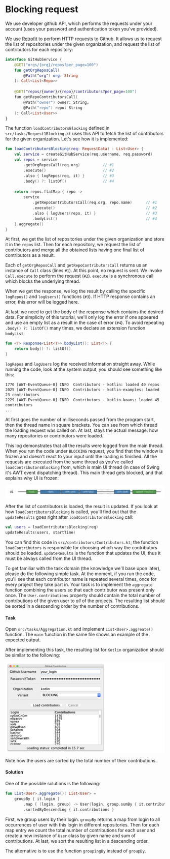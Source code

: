 # Blocking request

We use developer github API, which performs the requests under your account (uses your password and authentication token
you've provided).

We use [Retrofit](https://square.github.io/retrofit/) to perform HTTP requests to Github.
It allows us to request the list of repositories under the given organization,
and request the list of contributors for each repository:

```kotlin
interface GitHubService {
    @GET("orgs/{org}/repos?per_page=100")
    fun getOrgReposCall(
        @Path("org") org: String
    ): Call<List<Repo>>

    @GET("repos/{owner}/{repo}/contributors?per_page=100")
    fun getRepoContributorsCall(
        @Path("owner") owner: String,
        @Path("repo") repo: String
    ): Call<List<User>>
}
```

The function `loadContributorsBlocking` defined in `src/tasks/Request1Blocking.kt`
uses this API to fetch the list of contributors for the given organization.
Let's see how it is implemented:

```kotlin
fun loadContributorsBlocking(req: RequestData) : List<User> {
    val service = createGitHubService(req.username, req.password)
    val repos = service
        .getOrgReposCall(req.org)          // #1
        .execute()                         // #2
        .also { logRepos(req, it) }        // #3
        .body() ?: listOf()                // #4

    return repos.flatMap { repo ->
        service
            .getRepoContributorsCall(req.org, repo.name)      // #1
            .execute()                                        // #2
            .also { logUsers(repo, it) }                      // #3
            .bodyList()                                       // #4
    }.aggregate()
}
```

At first, we get the list of repositories under the given organization and store it in the `repos` list.
Then for each repository, we request the list of contributors and merge all the obtained lists having one final list
of contributors as a result.

Each of `getOrgReposCall` and `getRepoContributorsCall` returns us an instance of `Call` class (lines `#1`).
At this point, no request is sent. 
We invoke `Call.execute` to perform the request (`#2`).
`execute` is a synchronous call which blocks the underlying thread.

When we get the response, we log the result by calling the specific `logRepos()` and `logUsers()` functions (`#3`).
If HTTP response contains an error, this error will be logged here.

At last, we need to get the body of the response which contains the desired data.
For simplicity of this tutorial, we'll only log the error if one appeared and use an empty list as a result in the case
of error (`#4`).
To avoid repeating `.body() ?: listOf()` many times, 
we declare an extension function `bodyList`:

```kotlin
fun <T> Response<List<T>>.bodyList(): List<T> {
    return body() ?: listOf()
}
```   

`logRepos` and `logUsers` log the received information straight away.
While running the code, look at the system output, you should see something like this:

```
1770 [AWT-EventQueue-0] INFO  Contributors - kotlin: loaded 40 repos
2025 [AWT-EventQueue-0] INFO  Contributors - kotlin-examples: loaded 23 contributors
2229 [AWT-EventQueue-0] INFO  Contributors - kotlin-koans: loaded 45 contributors
...
```

At first goes the number of milliseconds passed from the program start, then the thread name in square brackets.
You can see from which thread the loading request was called on.
At last, stays the actual message: how many repositories or contributors were loaded.

This log demonstrates that all the results were logged from the main thread.
When you run the code under `BLOCKING` request, you find that the window is frozen and doesn't react to your input
until the loading is finished.
All the requests are executed from the same thread as you've called `loadContributorsBlocking` from,
which is main UI thread (in case of Swing it's AWT event dispatching thread).
This main thread gets blocked, and that explains why UI is frozen:

![](./assets/2-blocking/Blocking.png)

After the list of contributors is loaded, the result is updated.
If you look at how `loadContributorsBlocking` is called, you'll find out that the `updateResults` goes right
after `loadContributorsBlocking` call:

```kotlin
val users = loadContributorsBlocking(req)
updateResults(users, startTime)
```

You can find this code in `src/contributors/Contributors.kt`;
the function `loadContributors` is responsible for choosing which way
the contributors should be loaded.
`updateResults` is the function that updates the UI, thus it must be always called from the UI thread.

To get familiar with the task domain (the knowledge we'll base upon later), please do the following simple task.
At the moment, if you run the code, you'll see that each contributor name is repeated several times, once for every
project they take part in. Your task is to implement the `aggregate` function combining the users so that each 
contributor was present only once. The `User.contributions` property should contain the total number of contributions
of the given user to *all* of the projects.
The resulting list should be sorted in a descending order by the number of contributions.

#### Task

Open `src/tasks/Aggregation.kt` and implement `List<User>.aggreate()` function.
The `main` function in the same file shows an example of the expected output.

After implementing this task, the resulting list for `Kotlin` organization should be similar to the following:

![](./assets/2-blocking/Aggregate.png)

Note how the users are sorted by the total number of their contributions.  


#### Solution

One of the possible solutions is the following:

```kotlin
fun List<User>.aggregate(): List<User> =
    groupBy { it.login }
        .map { (login, group) -> User(login, group.sumBy { it.contributions }) }
        .sortedByDescending { it.contributions }
```

First, we group users by their login.
`groupBy` returns a map from login to all occurrences of user with this login in different repositories.
Then for each map entry we count the total number of contributions for each user and 
create a new instance of `User` class by given name and sum of contributions.
At last, we sort the resulting list in a descending order.

The alternative is to use the function `groupingBy` instead of `groupBy`.
